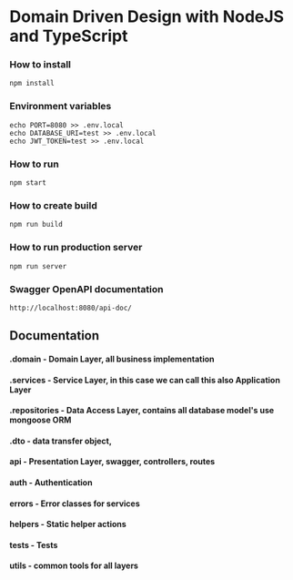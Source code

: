 # Domain Driven Design with NodeJS and TypeScript

### How to install

    npm install
    
### Environment variables

    echo PORT=8080 >> .env.local
    echo DATABASE_URI=test >> .env.local
    echo JWT_TOKEN=test >> .env.local

### How to run

    npm start
    
### How to create build

    npm run build
    
### How to run production server

    npm run server
    
### Swagger OpenAPI documentation

    http://localhost:8080/api-doc/

## Documentation

#### .domain - Domain Layer, all business implementation

#### .services - Service Layer, in this case we can call this also Application Layer

#### .repositories - Data Access Layer, contains all database model's use mongoose ORM

#### .dto - data transfer object,  

#### api - Presentation Layer, swagger, controllers, routes 

#### auth - Authentication

#### errors - Error classes for services

#### helpers - Static helper actions

#### tests - Tests

#### utils - common tools for all layers